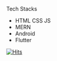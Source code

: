 Tech Stacks
- HTML CSS JS
- MERN
- Android
- Flutter

[![Hits](https://hits.seeyoufarm.com/api/count/incr/badge.svg?url=https%3A%2F%2Fgithub.com%2Fsouravseal99%2FtoContrubutors%2Fblob%2Fmain%2FgetStarted%2Flike&count_bg=%2379C83D&title_bg=%23555555&icon=&icon_color=%23E7E7E7&title=hits&edge_flat=false)](https://hits.seeyoufarm.com)


